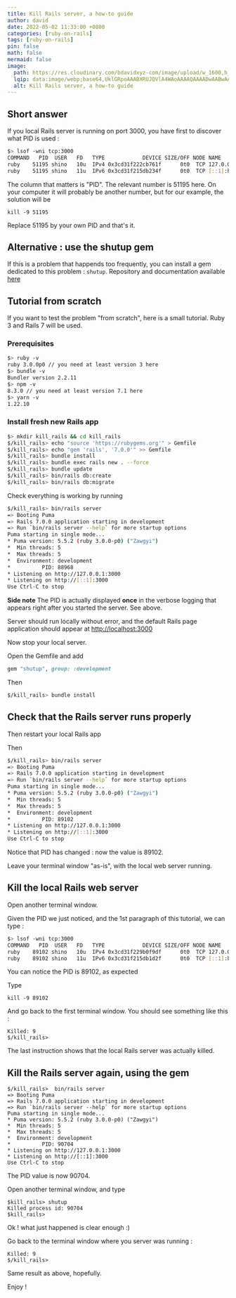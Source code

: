 ```yaml
---
title: Kill Rails server, a how-to guide
author: david
date: 2022-05-02 11:33:00 +0800
categories: [ruby-on-rails]
tags: [ruby-on-rails]
pin: false
math: false
mermaid: false
image:
  path: https://res.cloudinary.com/bdavidxyz-com/image/upload/w_1600,h_836,q_100/l_text:Karla_72_bold:Kill%20Rails%20server%20%20a%20how-to%20guide,co_rgb:ffe4e6,c_fit,w_1400,h_240/fl_layer_apply,g_south_west,x_100,y_180/l_text:Karla_48:A%20Ruby-on-Rails%20tutorial,co_rgb:ffe4e680,c_fit,w_1400/fl_layer_apply,g_south_west,x_100,y_100/newblog/globals/bg_me.jpg
  lqip: data:image/webp;base64,UklGRpoAAABXRUJQVlA4WAoAAAAQAAAADwAABwAAQUxQSDIAAAARL0AmbZurmr57yyIiqE8oiG0bejIYEQTgqiDA9vqnsUSI6H+oAERp2HZ65qP/VIAWAFZQOCBCAAAA8AEAnQEqEAAIAAVAfCWkAALp8sF8rgRgAP7o9FDvMCkMde9PK7euH5M1m6VWoDXf2FkP3BqV0ZYbO6NA/VFIAAAA
  alt: Kill Rails server, a how-to guide
---
```


## Short answer

If you local Rails server is running on port 3000, you have first to discover what PID is used :

```bash
$> lsof -wni tcp:3000
COMMAND   PID  USER   FD   TYPE            DEVICE SIZE/OFF NODE NAME
ruby    51195 shino   10u  IPv4 0x3cd31f222cb761f      0t0  TCP 127.0.0.1:hbci (LISTEN)
ruby    51195 shino   11u  IPv6 0x3cd31f215db234f      0t0  TCP [::1]:hbci (LISTEN)
```

The column that matters is "PID". The relevant number is 51195 here. On your computer it will probably be another number, but for our example, the solution will be


```shell
kill -9 51195
```

Replace 51195 by your own PID and that's it.

## Alternative : use the shutup gem

If this is a problem that happends too frequently, you can install a gem dedicated to this problem : `shutup`. Repository and documentation available [here](https://github.com/lorenzosinisi/shutup)

## Tutorial from scratch

If you want to test the problem "from scratch", here is a small tutorial. Ruby 3 and Rails 7 will be used.

### Prerequisites

```bash  
$> ruby -v  
ruby 3.0.0p0 // you need at least version 3 here  
$> bundle -v  
Bundler version 2.2.11  
$> npm -v  
8.3.0 // you need at least version 7.1 here  
$> yarn -v  
1.22.10
```

### Install fresh new Rails app

```bash  
$> mkdir kill_rails && cd kill_rails  
$/kill_rails> echo "source 'https://rubygems.org'" > Gemfile  
$/kill_rails> echo "gem 'rails', '7.0.0'" >> Gemfile  
$/kill_rails> bundle install  
$/kill_rails> bundle exec rails new . --force
$/kill_rails> bundle update  
$/kill_rails> bin/rails db:create  
$/kill_rails> bin/rails db:migrate  
```

Check everything is working by running 

```bash  
$/kill_rails> bin/rails server
=> Booting Puma
=> Rails 7.0.0 application starting in development 
=> Run `bin/rails server --help` for more startup options
Puma starting in single mode...
* Puma version: 5.5.2 (ruby 3.0.0-p0) ("Zawgyi")
*  Min threads: 5
*  Max threads: 5
*  Environment: development
*          PID: 88968
* Listening on http://127.0.0.1:3000
* Listening on http://[::1]:3000
Use Ctrl-C to stop
```

**Side note** The PID is actually displayed **once** in the verbose logging that appears right after you started the server. See above.

Server should run locally without error, and the default Rails page application should appear at [http://localhost:3000](http://localhost:3000)

Now stop your local server.

Open the Gemfile and add

```ruby
gem "shutup", group: :development
```  

Then
```bash  
$/kill_rails> bundle install
```

## Check that the Rails server runs properly

Then restart your local Rails app

Then
```bash  
$/kill_rails> bin/rails server
=> Booting Puma
=> Rails 7.0.0 application starting in development 
=> Run `bin/rails server --help` for more startup options
Puma starting in single mode...
* Puma version: 5.5.2 (ruby 3.0.0-p0) ("Zawgyi")
*  Min threads: 5
*  Max threads: 5
*  Environment: development
*          PID: 89102
* Listening on http://127.0.0.1:3000
* Listening on http://[::1]:3000
Use Ctrl-C to stop
```

Notice that PID has changed : now the value is 89102.

Leave your terminal window "as-is", with the local web server running. 

## Kill the local Rails web server

Open another terminal window.

Given the PID we just noticed, and the 1st paragraph of this tutorial, we can type :

```bash
$> lsof -wni tcp:3000
COMMAND   PID  USER   FD   TYPE            DEVICE SIZE/OFF NODE NAME
ruby    89102 shino   10u  IPv4 0x3cd31f229b0f9df      0t0  TCP 127.0.0.1:hbci (LISTEN)
ruby    89102 shino   11u  IPv6 0x3cd31f215db1d2f      0t0  TCP [::1]:hbci (LISTEN)
```

You can notice the PID is 89102, as expected

Type
```shell
kill -9 89102
```

And go back to the first terminal window. You should see something like this :

```shell
Killed: 9
$/kill_rails>
```

The last instruction shows that the local Rails server was actually killed.

## Kill the Rails server again, using the gem


```shell
$/kill_rails>  bin/rails server
=> Booting Puma
=> Rails 7.0.0 application starting in development 
=> Run `bin/rails server --help` for more startup options
Puma starting in single mode...
* Puma version: 5.5.2 (ruby 3.0.0-p0) ("Zawgyi")
*  Min threads: 5
*  Max threads: 5
*  Environment: development
*          PID: 90704
* Listening on http://127.0.0.1:3000
* Listening on http://[::1]:3000
Use Ctrl-C to stop
```

The PID value is now 90704.

Open another terminal window, and type
```shell
$kill_rails> shutup
Killed process id: 90704
$kill_rails>
```

Ok ! what just happened is clear enough :)

Go back to the terminal window where you server was running :
```shell
Killed: 9
$/kill_rails>
```

Same result as above, hopefully.

Enjoy !